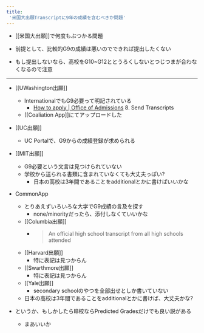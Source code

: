 ```yaml
---
title:
 '米国大出願Transcriptに9年の成績を含むべきか問題'
---
```


- [[米国大出願]]で何度もぶつかる問題
- 前提として、比較的G9の成績は悪いのでできれば提出したくない

- もし提出しないなら、高校をG10~G12ととうろくしないとつじつまが合わなくなるので注意
---

- [[UWashington出願]]
    - InternationalでもG9必要って明記されている
        - [How to apply | Office of Admissions](https://admit.washington.edu/apply/freshman/how-to-apply/) 8. Send Transcripts
    - [[Coaliation App]]にてアップロードした

- [[UC出願]]
    - UC Portalで、G9からの成績登録が求められる

- [[MIT出願]]
    - G9必要という文言は見つけられていない
    - 学校から送られる書類に含まれていなくても大丈夫っぽい?
        - 日本の高校は3年間であることをadditionalとかに書けばいいかな

- CommonApp
    - とりあえずいろいろな大学でG9成績の言及を探す
        - none/minorityだったら、添付しなくていいかな
    - [[Columbia出願]]
        - > An official high school transcript from all high schools attended
    - [[Harvard出願]]
        - 特に表記は見つからん
    - [[Swarthmore出願]]
        - 特に表記は見つからん
    - [[Yale出願]]
        - secondary schoolのやつを全部出せとしか書いていない
    - 日本の高校は3年間であることをadditionalとかに書けば、大丈夫かな?

- というか、もしかしたらIB校ならPredicted Gradesだけでも良い説がある
    - まあいいか


